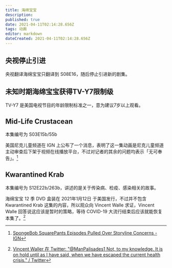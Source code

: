```yaml
---
title: 海绵宝宝
description: 
published: true
date: 2021-04-11T02:14:28.656Z
tags: 动画
editor: markdown
dateCreated: 2021-04-11T02:14:28.656Z
---
```


## 央视停止引进

央视翻译海绵宝宝只翻译到 S08E16，随后停止引进新的剧集。

## 未知时期海绵宝宝获得TV-Y7限制级

TV-Y7 是美国电视节目的年龄限制标准之一，意为建议7岁以上观看。

## Mid-Life Crustacean

本集编号为 S03E15b/55b

美国尼克儿童频道在 IGN 上公布了一个消息，表明了这一集动画是尼克儿童频道主动审查后下架于视频在线播放平台，不过对记者的其余的问题均表示「无可奉告」。[^ign_nc]

[^ign_nc]: [SpongeBob SquarePants Episodes Pulled Over Storyline Concerns - IGN](https://web.archive.org/web/20210410013739/https://www.ign.com/articles/spongebob-squarepants-episodes-pulled-over-storyline-concerns)

## Kwarantined Krab

本集编号为 S12E22b/263b，讲述的是关于传染病、检疫、感染相关的故事。

海绵宝宝 12 季 DVD 盒装在 2021年1月12日 于美国发行，不过并不包含 Kwarantined Krab 这集的内容，所以观众向 Vincent Walle 求证，Vincent Walle 回答说这应该是暂时的策略，等待 COVID-19 大流行结束后应该就能恢复本集了。[^vw_1]

[^vw_1]: [Vincent Waller 在 Twitter: "@ManPalisades1 Not, to my knowledge. It is on hold until as I have said, when we have escaped the current health crisis." / Twitter](https://twitter.com/VincentWaller72/status/1375812924690735104)